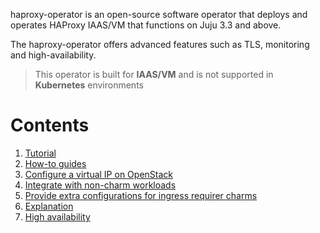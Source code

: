 haproxy-operator is an open-source software operator that deploys and operates HAProxy IAAS/VM that functions on Juju 3.3 and above.

The haproxy-operator offers advanced features such as TLS, monitoring and high-availability.

> This operator is built for **IAAS/VM** and is not supported in **Kubernetes** environments

# Contents
1. [Tutorial](getting-started.md)
1. [How-to guides](how-to)
  1. [Configure a virtual IP on OpenStack](how-to/configure-virtual-ip-on-openstack.md)
  1. [Integrate with non-charm workloads](how-to/integrate-with-non-charm-workload.md)
  1. [Provide extra configurations for ingress requirer charms](how-to/provide-extra-configurations-for-ingress-requirers.md)
1. [Explanation](explanation)
  1. [High availability](explanation/high-availability.md)    
